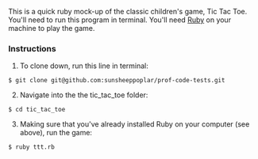 This is a quick ruby mock-up of the classic children's game, Tic Tac Toe. You'll need to run this program in terminal. You'll need [Ruby](https://www.ruby-lang.org/en/documentation/installation/) on your machine to play the game.

### Instructions
1. To clone down, run this line in terminal:

```
$ git clone git@github.com:sunsheeppoplar/prof-code-tests.git
```

2. Navigate into the the tic_tac_toe folder:

```
$ cd tic_tac_toe
```

3. Making sure that you've already installed Ruby on your computer (see above), run the game:

```
$ ruby ttt.rb
```


